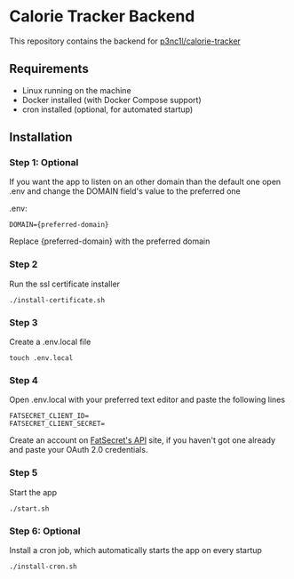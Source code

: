 # Calorie Tracker Backend

This repository contains the backend for [p3nc1l/calorie-tracker](https://github.com/p3nc1l/calorie-tracker)

## Requirements

- Linux running on the machine
- Docker installed (with Docker Compose support)
- cron installed (optional, for automated startup)

## Installation

### Step 1: Optional

If you want the app to listen on an other domain than the default one open .env and change the DOMAIN field's value to the preferred one

.env:

    DOMAIN={preferred-domain}

Replace {preferred-domain} with the preferred domain

### Step 2

Run the ssl certificate installer

    ./install-certificate.sh

### Step 3

Create a .env.local file

    touch .env.local

### Step 4

Open .env.local with your preferred text editor and paste the following lines

    FATSECRET_CLIENT_ID=
    FATSECRET_CLIENT_SECRET=

Create an account on [FatSecret's API](https://platform.fatsecret.com/platform-api) site, if you haven't got one already and paste your OAuth 2.0 credentials.

### Step 5

Start the app

    ./start.sh

### Step 6: Optional

Install a cron job, which automatically starts the app on every startup

    ./install-cron.sh
